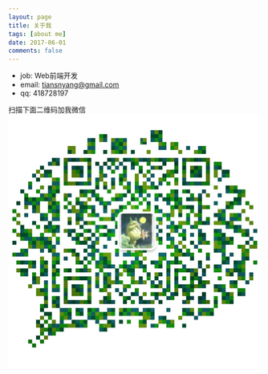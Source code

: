 ```yaml
---
layout: page
title: 关于我
tags: [about me]
date: 2017-06-01
comments: false
---
```


- job:  Web前端开发
- email:    tiansnyang@gmail.com
- qq:   418728197

扫描下面二维码加我微信
![微信](https://raw.githubusercontent.com/tiansn/tiansn.github.io/master/assets/img/themes/WechatIMG528.jpeg)
